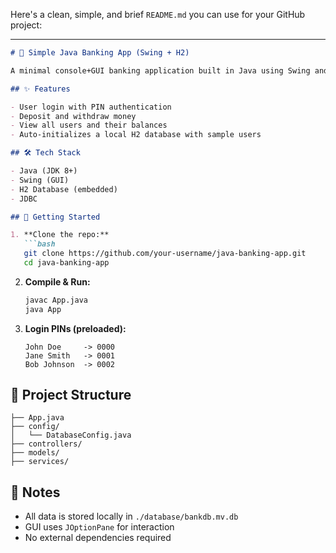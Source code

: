 Here's a clean, simple, and brief `README.md` you can use for your GitHub project:

---

````markdown
# 🏦 Simple Java Banking App (Swing + H2)

A minimal console+GUI banking application built in Java using Swing and an embedded H2 database.

## ✨ Features

- User login with PIN authentication
- Deposit and withdraw money
- View all users and their balances
- Auto-initializes a local H2 database with sample users

## 🛠️ Tech Stack

- Java (JDK 8+)
- Swing (GUI)
- H2 Database (embedded)
- JDBC

## 🚀 Getting Started

1. **Clone the repo:**
   ```bash
   git clone https://github.com/your-username/java-banking-app.git
   cd java-banking-app
````

2. **Compile & Run:**

   ```bash
   javac App.java
   java App
   ```

3. **Login PINs (preloaded):**

   ```
   John Doe     -> 0000
   Jane Smith   -> 0001
   Bob Johnson  -> 0002
   ```

## 📁 Project Structure

```
├── App.java
├── config/
│   └── DatabaseConfig.java
├── controllers/
├── models/
├── services/
```

## 📌 Notes

* All data is stored locally in `./database/bankdb.mv.db`
* GUI uses `JOptionPane` for interaction
* No external dependencies required
